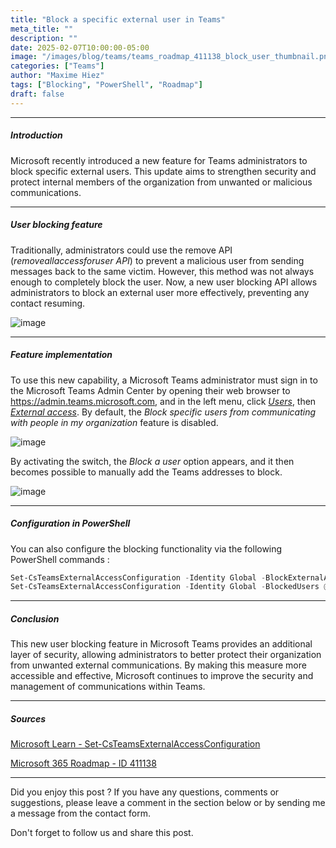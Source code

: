 ```yaml
---
title: "Block a specific external user in Teams"
meta_title: ""
description: ""
date: 2025-02-07T10:00:00-05:00
image: "/images/blog/teams/teams_roadmap_411138_block_user_thumbnail.png"
categories: ["Teams"]
author: "Maxime Hiez"
tags: ["Blocking", "PowerShell", "Roadmap"]
draft: false
---
```

---

##### Introduction
Microsoft recently introduced a new feature for Teams administrators to block specific external users. This update aims to strengthen security and protect internal members of the organization from unwanted or malicious communications.

---

##### User blocking feature
Traditionally, administrators could use the remove API (*removeallaccessforuser API*) to prevent a malicious user from sending messages back to the same victim. However, this method was not always enough to completely block the user. Now, a new user blocking API allows administrators to block an external user more effectively, preventing any contact resuming.

![image](/images/blog/teams/teams_roadmap_411138_block_user_001.png)

---

##### Feature implementation
To use this new capability, a Microsoft Teams administrator must sign in to the Microsoft Teams Admin Center by opening their web browser to https://admin.teams.microsoft.com, and in the left menu, click *<u>Users</u>*, then *<u>External access</u>*. By default, the *Block specific users from communicating with people in my organization* feature is disabled.

![image](/images/blog/teams/teams_roadmap_411138_block_user_002.png)

By activating the switch, the *Block a user* option appears, and it then becomes possible to manually add the Teams addresses to block.

![image](/images/blog/teams/teams_roadmap_411138_block_user_003.png)

---

##### Configuration in PowerShell
You can also configure the blocking functionality via the following PowerShell commands :
```powershell
Set-CsTeamsExternalAccessConfiguration -Identity Global -BlockExternalAccessUserAccess $true
Set-CsTeamsExternalAccessConfiguration -Identity Global -BlockedUsers @("user1@domain.com", "user2@domain.com")
```

---

##### Conclusion
This new user blocking feature in Microsoft Teams provides an additional layer of security, allowing administrators to better protect their organization from unwanted external communications. By making this measure more accessible and effective, Microsoft continues to improve the security and management of communications within Teams.

---

##### Sources
[Microsoft Learn - Set-CsTeamsExternalAccessConfiguration](https://learn.microsoft.com/en-us/powershell/module/teams/set-csteamsexternalaccessconfiguration?view=teams-ps)

[Microsoft 365 Roadmap - ID 411138](https://www.microsoft.com/en-us/microsoft-365/roadmap?filters=Microsoft%20Teams&searchterms=411138)

---


Did you enjoy this post ? If you have any questions, comments or suggestions, please leave a comment in the section below or by sending me a message from the contact form.

Don't forget to follow us and share this post.